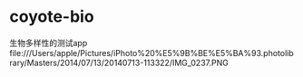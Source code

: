 coyote-bio
==========

生物多样性的测试app
file:///Users/apple/Pictures/iPhoto%20%E5%9B%BE%E5%BA%93.photolibrary/Masters/2014/07/13/20140713-113322/IMG_0237.PNG
